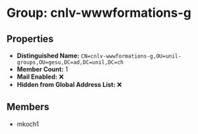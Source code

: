 # Group: cnlv-wwwformations-g

## Properties

- **Distinguished Name:** `CN=cnlv-wwwformations-g,OU=unil-groups,OU=gesu,DC=ad,DC=unil,DC=ch`
- **Member Count:** 1
- **Mail Enabled:** ❌
- **Hidden from Global Address List:** ❌

## Members

- mkoch1
